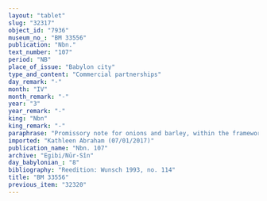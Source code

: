 ```yaml
---
layout: "tablet"
slug: "32317"
object_id: "7936"
museum_no_: "BM 33556"
publication: "Nbn."
text_number: "107"
period: "NB"
place_of_issue: "Babylon city"
type_and_content: "Commercial partnerships"
day_remark: "-"
month: "IV"
month_remark: "-"
year: "3"
year_remark: "-"
king: "Nbn"
king_remark: "-"
paraphrase: "Promissory note for onions and barley, within the framework of a business partnership (<em>harrānu</em>).<br /> <strong>B</strong> owes x+1100 onion strings (<em>gidlu</em>) and 0.1.3.0 kor of barley to <strong>A<sub>1</sub></strong> and <strong>A<sub>2</sub></strong>, within the framework of a business partnership (<em>harrānu</em>) that was established by <strong>C</strong> as main investor. He should deliver them in Ayyār (II). Witnesses. Scribe: Bēl-iddin/Bēl-upahhir//Dābibi.<br /> &nbsp;<br /> &nbsp;<br /> <strong>A<sub>1 </sub></strong>= Madān-&scaron;umu-iddin/Zēria//Nabāya; <strong>A<sub>2 </sub></strong>= Nab&ucirc;-u&scaron;allim/Īnia; <strong>B </strong>= Gimillu/[...]; <strong>C </strong>= Iddin-Marduk(/Iqī&scaron;āya//Nūr-S&icirc;n)"
imported: "Kathleen Abraham (07/01/2017)"
publication_name: "Nbn. 107"
archive: "Egibi/Nūr-Sîn"
day_babylonian_: "8"
bibliography: "Reedition: Wunsch 1993, no. 114"
title: "BM 33556"
previous_item: "32320"
---
```

